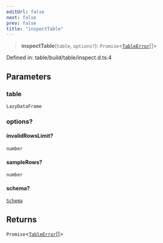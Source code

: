 ```yaml
---
editUrl: false
next: false
prev: false
title: "inspectTable"
---
```


> **inspectTable**(`table`, `options?`): `Promise`\<[`TableError`](/reference/dpkit/tableerror/)[]\>

Defined in: table/build/table/inspect.d.ts:4

## Parameters

### table

`LazyDataFrame`

### options?

#### invalidRowsLimit?

`number`

#### sampleRows?

`number`

#### schema?

[`Schema`](/reference/dpkit/schema/)

## Returns

`Promise`\<[`TableError`](/reference/dpkit/tableerror/)[]\>
